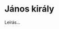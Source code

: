 <!-- ======================================================================
--- Search engine
title:          János király
keywords:       János király, Shakespeare, királydráma
description:    William Shakespeare: János király.
--- Menu system
order:          100
text:           János király
hidden:         false
umbel:          false
--- Page properties
id:             /histories/king-john
document:       
layout:         layout-2-left
$-left:         play-list
======================================================================= -->

# János király

Leírás...
